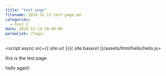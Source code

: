 ```yaml
---
title: "test page"
filename: 2019-12-13-test-page.md
categories:
  - Test 2
date: 2019-12-13 19:49:00
permalink: /tags/
---
```

 
</script><script async src={{ site.url }}{{ site.baseurl }}/assets/html/hello/hello.js></script>

this is the test page

hello again!